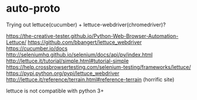# auto-proto

Trying out lettuce(cucumber) + lettuce-webdriver(chromedriver)?

https://the-creative-tester.github.io/Python-Web-Browser-Automation-Lettuce/
https://github.com/bbangert/lettuce_webdriver
https://cucumber.io/docs
http://seleniumhq.github.io/selenium/docs/api/py/index.html
http://lettuce.it/tutorial/simple.html#tutorial-simple
https://help.crossbrowsertesting.com/selenium-testing/frameworks/lettuce/
https://pypi.python.org/pypi/lettuce_webdriver
http://lettuce.it/reference/terrain.html#reference-terrain (horrific site)


lettuce is not compatible with python 3+
